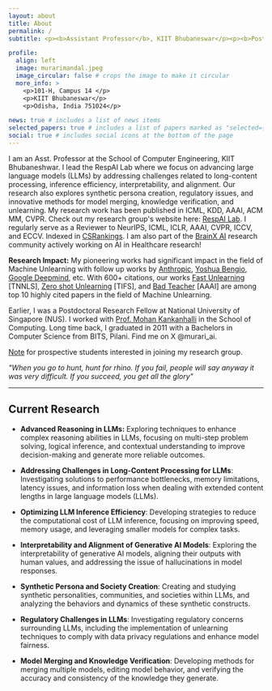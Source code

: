 ```yaml
---
layout: about
title: About
permalink: /
subtitle: <p><b>Assistant Professor</b>, KIIT Bhubaneswar</p><p><b>Post-Doc</b>, National University of Singapore (NUS)</p>

profile:
  align: left
  image: murarimandal.jpeg
  image_circular: false # crops the image to make it circular
  more_info: >
    <p>101-H, Campus 14 </p>
    <p>KIIT Bhubaneswar</p>
    <p>Odisha, India 751024</p>

news: true # includes a list of news items
selected_papers: true # includes a list of papers marked as "selected={true}"
social: true # includes social icons at the bottom of the page
---
```


I am an Asst. Professor at the School of Computer Engineering, KIIT Bhubaneshwar. I lead the RespAI Lab where we focus on advancing large language models (LLMs) by addressing challenges related to long-content processing, inference efficiency, interpretability, and alignment. Our research also explores synthetic persona creation, regulatory issues, and innovative methods for model merging, knowledge verification, and unlearning. My research work has been published in ICML, KDD, AAAI, ACM MM, CVPR. Check out my research group's website here: <a href="https://respailab.github.io" target="_blank">RespAI Lab</a>. I regularly serve as a Reviewer to NeurIPS, ICML, ICLR, AAAI, CVPR, ICCV, and ECCV. Indexed in <a href="https://csrankings.org/#/index?all&in" target="_blank">CSRankings</a>. I am also part of the <a href="https://www.brainxai.com/brainx-consultants" target="_blank">BrainX AI</a> research community actively working on AI in Healthcare research!

<b>Research Impact:</b> My pioneering works had significant impact in the field of Machine Unlearning with follow up works by <a href="https://arxiv.org/html/2410.08827v1" target="_blank">Anthropic</a>, <a href="https://arxiv.org/abs/2311.15268" target="_blank">Yoshua Bengio</a>, <a href="https://proceedings.neurips.cc/paper_files/paper/2023/hash/062d711fb777322e2152435459e6e9d9-Abstract-Conference.html" target="_blank">Google Deepmind</a>, etc. With 600+ citations, our works <a href="https://arxiv.org/pdf/2111.08947" target="_blank">Fast Unlearning</a> [TNNLS], <a href="https://arxiv.org/pdf/2201.05629" target="_blank">Zero shot Unlearning</a> [TIFS], and <a href="https://ojs.aaai.org/index.php/AAAI/article/download/25879/25651" target="_blank">Bad Teacher</a> [AAAI] are among top 10 highly cited papers in the field of Machine Unlearning. 

Earlier, I was a Postdoctoral Research Fellow at National University of Singapore (NUS). I worked with <a href="https://www.comp.nus.edu.sg/~mohan/" target="_blank">Prof. Mohan Kankanhalli</a> in the School of Computing. Long time back, I graduated in 2011 with a Bachelors in Computer Science from BITS, Pilani. Find me on X @murari_ai.

<a href="https://drive.google.com/file/d/1PUTaXFezfWkEpf0mall2CN6iDQuY_zqT/view?usp=drive_link" target="_blank">Note</a> for prospective students interested in joining my research group. 

<p><em>"When you go to hunt, hunt for rhino. If you fail, people will say anyway it was very difficult. If you succeed, you get all the glory"</em></p>

<hr />

## <b>Current Research</b>
- <b>Advanced Reasoning in LLMs:</b> Exploring techniques to enhance complex reasoning abilities in LLMs, focusing on multi-step problem solving, logical inference, and contextual understanding to improve decision-making and generate more reliable outcomes.
  
- <b>Addressing Challenges in Long-Content Processing for LLMs</b>: Investigating solutions to performance bottlenecks, memory limitations, latency issues, and information loss when dealing with extended content lengths in large language models (LLMs).
  
- <b>Optimizing LLM Inference Efficiency</b>: Developing strategies to reduce the computational cost of LLM inference, focusing on improving speed, memory usage, and leveraging smaller models for complex tasks.

- <b>Interpretability and Alignment of Generative AI Models</b>: Exploring the interpretability of generative AI models, aligning their outputs with human values, and addressing the issue of hallucinations in model responses.

- <b>Synthetic Persona and Society Creation</b>: Creating and studying synthetic personalities, communities, and societies within LLMs, and analyzing the behaviors and dynamics of these synthetic constructs.

- <b>Regulatory Challenges in LLMs</b>: Investigating regulatory concerns surrounding LLMs, including the implementation of unlearning techniques to comply with data privacy regulations and enhance model fairness.

- <b>Model Merging and Knowledge Verification</b>: Developing methods for merging multiple models, editing model behavior, and verifying the accuracy and consistency of the knowledge they generate.
